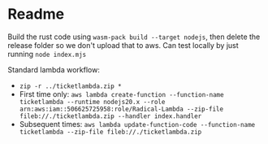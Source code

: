 # Readme

Build the rust code using `wasm-pack build --target nodejs`, then delete the release folder so we don't upload that to aws.
Can test locally by just running `node index.mjs`

Standard lambda workflow:

- `zip -r ../ticketlambda.zip *`
- First time only: `aws lambda create-function --function-name ticketlambda --runtime nodejs20.x --role arn:aws:iam::506625725958:role/Radical-Lambda --zip-file fileb://./ticketlambda.zip --handler index.handler`
- Subsequent times: `aws lambda update-function-code --function-name ticketlambda --zip-file fileb://./ticketlambda.zip`
